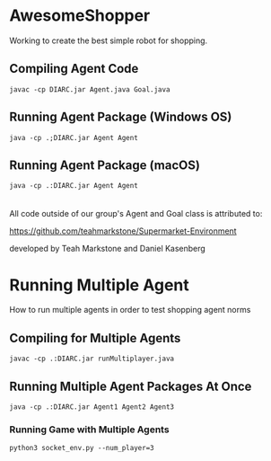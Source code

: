 # AwesomeShopper

Working to create the best simple robot for shopping.

## Compiling Agent Code
`javac -cp DIARC.jar Agent.java Goal.java`

## Running Agent Package (Windows OS)
`java -cp .;DIARC.jar Agent Agent `
  
## Running Agent Package (macOS)
`java -cp .:DIARC.jar Agent Agent `
<br/>
<br/>
<br/>
All code outside of our group's Agent and Goal class is attributed to:

https://github.com/teahmarkstone/Supermarket-Environment

developed by Teah Markstone and Daniel Kasenberg


# Running Multiple Agent

How to run multiple agents in order to test shopping agent norms

## Compiling for Multiple Agents
`javac -cp .:DIARC.jar runMultiplayer.java`

## Running Multiple Agent Packages At Once
`java -cp .:DIARC.jar Agent1 Agent2 Agent3`

### Running Game with Multiple Agents
`python3 socket_env.py --num_player=3`
